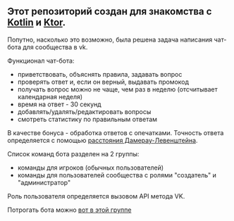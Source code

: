## Этот репозиторий создан для знакомства с [Kotlin](https://kotlinlang.org/) и [Ktor](https://ktor.io/). 

Попутно, насколько это возможно, была решена задача написания чат-бота для сообщества в vk. 

Функционал чат-бота:
- приветствовать, объяснять правила, задавать вопрос
- проверять ответ и, если он верный, выдавать промокод
- получать вопрос можно не чаще, чем раз в неделю (отсчитывает календарная неделя)
- время на ответ - 30 секунд
- добавлять/удалять/редактировать вопросы
- смотреть статистику по правильным ответам

В качестве бонуса - обработка ответов с опечатками. Точность ответа определяется с помощью [расстояния Дамерау-Левенштейна](https://ru.wikipedia.org/wiki/%D0%A0%D0%B0%D1%81%D1%81%D1%82%D0%BE%D1%8F%D0%BD%D0%B8%D0%B5_%D0%94%D0%B0%D0%BC%D0%B5%D1%80%D0%B0%D1%83_%E2%80%94_%D0%9B%D0%B5%D0%B2%D0%B5%D0%BD%D1%88%D1%82%D0%B5%D0%B9%D0%BD%D0%B0).

Список команд бота разделен на 2 группы:
- команды для игроков (обычных пользователей)
- команды для пользователей сообщества с ролями "создатель" и "администратор"

Роль пользователя определяется вызовом API метода VK.

Потрогать бота можно [вот в этой группе](https://vk.com/public192628443)